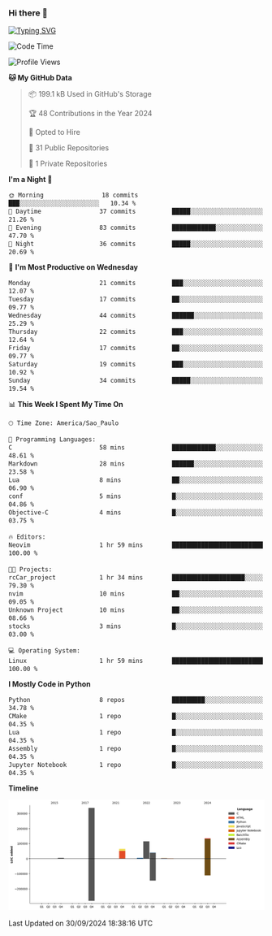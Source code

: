 ### Hi there 👋

<a href="https://git.io/typing-svg"><img src="https://readme-typing-svg.herokuapp.com?font=Fira+Code&duration=2000&pause=100&center=true&vCenter=true&multiline=true&width=720&height=175&lines=Gui's+are+a+lie%2C+they+are+just+front-ends+to+the+shell.;Through+the+shell%2C+I+gain+sudo.;Through+sudo%2C+I+gain+power.;Through+power%2C+I+gain+root.;Through+root%2C+my+chains+are+broken.;uid%3D0+shall+free+me...." alt="Typing SVG" /></a>


<!--START_SECTION:waka-->
![Code Time](http://img.shields.io/badge/Code%20Time-1%2C002%20hrs%201%20min-blue)

![Profile Views](http://img.shields.io/badge/Profile%20Views-0-blue)

**🐱 My GitHub Data** 

> 📦 199.1 kB Used in GitHub's Storage 
 > 
> 🏆 48 Contributions in the Year 2024
 > 
> 💼 Opted to Hire
 > 
> 📜 31 Public Repositories 
 > 
> 🔑 1 Private Repositories 
 > 
**I'm a Night 🦉** 

```text
🌞 Morning                18 commits          ███░░░░░░░░░░░░░░░░░░░░░░   10.34 % 
🌆 Daytime                37 commits          █████░░░░░░░░░░░░░░░░░░░░   21.26 % 
🌃 Evening                83 commits          ████████████░░░░░░░░░░░░░   47.70 % 
🌙 Night                  36 commits          █████░░░░░░░░░░░░░░░░░░░░   20.69 % 
```
📅 **I'm Most Productive on Wednesday** 

```text
Monday                   21 commits          ███░░░░░░░░░░░░░░░░░░░░░░   12.07 % 
Tuesday                  17 commits          ██░░░░░░░░░░░░░░░░░░░░░░░   09.77 % 
Wednesday                44 commits          ██████░░░░░░░░░░░░░░░░░░░   25.29 % 
Thursday                 22 commits          ███░░░░░░░░░░░░░░░░░░░░░░   12.64 % 
Friday                   17 commits          ██░░░░░░░░░░░░░░░░░░░░░░░   09.77 % 
Saturday                 19 commits          ███░░░░░░░░░░░░░░░░░░░░░░   10.92 % 
Sunday                   34 commits          █████░░░░░░░░░░░░░░░░░░░░   19.54 % 
```


📊 **This Week I Spent My Time On** 

```text
🕑︎ Time Zone: America/Sao_Paulo

💬 Programming Languages: 
C                        58 mins             ████████████░░░░░░░░░░░░░   48.61 % 
Markdown                 28 mins             ██████░░░░░░░░░░░░░░░░░░░   23.58 % 
Lua                      8 mins              ██░░░░░░░░░░░░░░░░░░░░░░░   06.90 % 
conf                     5 mins              █░░░░░░░░░░░░░░░░░░░░░░░░   04.86 % 
Objective-C              4 mins              █░░░░░░░░░░░░░░░░░░░░░░░░   03.75 % 

🔥 Editors: 
Neovim                   1 hr 59 mins        █████████████████████████   100.00 % 

🐱‍💻 Projects: 
rcCar_project            1 hr 34 mins        ████████████████████░░░░░   79.30 % 
nvim                     10 mins             ██░░░░░░░░░░░░░░░░░░░░░░░   09.05 % 
Unknown Project          10 mins             ██░░░░░░░░░░░░░░░░░░░░░░░   08.66 % 
stocks                   3 mins              █░░░░░░░░░░░░░░░░░░░░░░░░   03.00 % 

💻 Operating System: 
Linux                    1 hr 59 mins        █████████████████████████   100.00 % 
```

**I Mostly Code in Python** 

```text
Python                   8 repos             █████████░░░░░░░░░░░░░░░░   34.78 % 
CMake                    1 repo              █░░░░░░░░░░░░░░░░░░░░░░░░   04.35 % 
Lua                      1 repo              █░░░░░░░░░░░░░░░░░░░░░░░░   04.35 % 
Assembly                 1 repo              █░░░░░░░░░░░░░░░░░░░░░░░░   04.35 % 
Jupyter Notebook         1 repo              █░░░░░░░░░░░░░░░░░░░░░░░░   04.35 % 
```



**Timeline**

![Lines of Code chart](https://raw.githubusercontent.com/Gedankenn/Gedankenn/main/assets/bar_graph.png)


 Last Updated on 30/09/2024 18:38:16 UTC
<!--END_SECTION:waka-->
